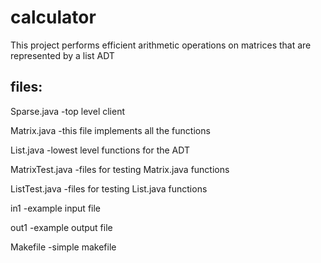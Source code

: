 calculator
===
This project performs efficient arithmetic operations on matrices that are represented by a list ADT

## files:

Sparse.java -top level client

Matrix.java -this file implements all the functions

List.java -lowest level functions for the ADT

MatrixTest.java -files for testing Matrix.java functions

ListTest.java -files for testing List.java functions

in1 -example input file

out1 -example output file

Makefile -simple makefile
